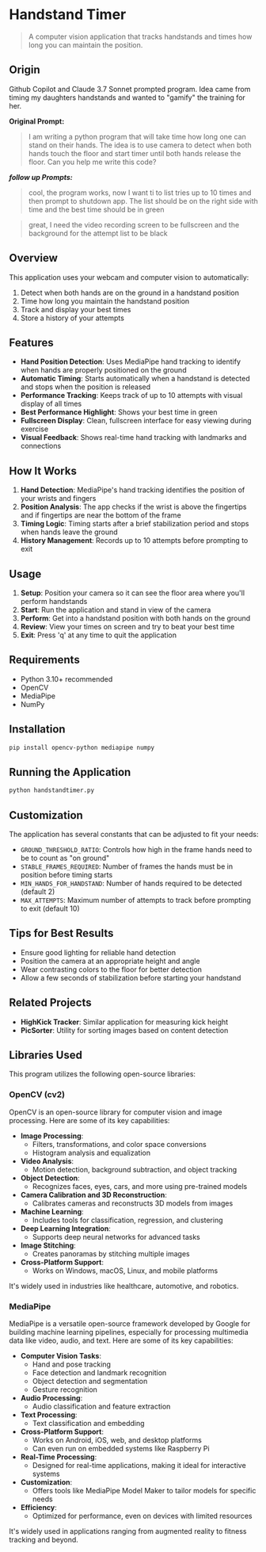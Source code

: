 

# Handstand Timer

> A computer vision application that tracks handstands and times how long you can maintain the position.

## Origin
Github Copilot and Claude 3.7 Sonnet prompted program.
Idea came from timing my daughters handstands and wanted to "gamify" the training for her.

**Original Prompt:**
> I am writing a python program that will take time how long one can stand on their hands. The idea is to use camera to detect when both hands touch the floor and start timer until both hands release the floor. Can you help me write this code?

***follow up Prompts:***
> cool, the program works, now I want ti to list tries up to 10 times and then prompt to shutdown app. The list should be on the right side with time and the best time should be in green

> great, I need the video recording screen to be fullscreen and the background for the attempt list to be black


## Overview

This application uses your webcam and computer vision to automatically:

1. Detect when both hands are on the ground in a handstand position
2. Time how long you maintain the handstand position
3. Track and display your best times
4. Store a history of your attempts

## Features

- **Hand Position Detection**: Uses MediaPipe hand tracking to identify when hands are properly positioned on the ground
- **Automatic Timing**: Starts automatically when a handstand is detected and stops when the position is released
- **Performance Tracking**: Keeps track of up to 10 attempts with visual display of all times
- **Best Performance Highlight**: Shows your best time in green
- **Fullscreen Display**: Clean, fullscreen interface for easy viewing during exercise
- **Visual Feedback**: Shows real-time hand tracking with landmarks and connections

## How It Works

1. **Hand Detection**: MediaPipe's hand tracking identifies the position of your wrists and fingers
2. **Position Analysis**: The app checks if the wrist is above the fingertips and if fingertips are near the bottom of the frame
3. **Timing Logic**: Timing starts after a brief stabilization period and stops when hands leave the ground
4. **History Management**: Records up to 10 attempts before prompting to exit

## Usage

1. **Setup**: Position your camera so it can see the floor area where you'll perform handstands
2. **Start**: Run the application and stand in view of the camera
3. **Perform**: Get into a handstand position with both hands on the ground
4. **Review**: View your times on screen and try to beat your best time
5. **Exit**: Press 'q' at any time to quit the application

## Requirements

- Python 3.10+ recommended
- OpenCV
- MediaPipe
- NumPy

## Installation

```bash
pip install opencv-python mediapipe numpy
```

## Running the Application

```bash
python handstandtimer.py
```

## Customization

The application has several constants that can be adjusted to fit your needs:

- `GROUND_THRESHOLD_RATIO`: Controls how high in the frame hands need to be to count as "on ground"
- `STABLE_FRAMES_REQUIRED`: Number of frames the hands must be in position before timing starts
- `MIN_HANDS_FOR_HANDSTAND`: Number of hands required to be detected (default 2)
- `MAX_ATTEMPTS`: Maximum number of attempts to track before prompting to exit (default 10)

## Tips for Best Results

- Ensure good lighting for reliable hand detection
- Position the camera at an appropriate height and angle
- Wear contrasting colors to the floor for better detection
- Allow a few seconds of stabilization before starting your handstand

## Related Projects

- **HighKick Tracker**: Similar application for measuring kick height
- **PicSorter**: Utility for sorting images based on content detection

## Libraries Used

This program utilizes the following open-source libraries:

### OpenCV (cv2)
OpenCV is an open-source library for computer vision and image processing. Here are some of its key capabilities:

- **Image Processing**:
  - Filters, transformations, and color space conversions
  - Histogram analysis and equalization
- **Video Analysis**:
  - Motion detection, background subtraction, and object tracking
- **Object Detection**:
  - Recognizes faces, eyes, cars, and more using pre-trained models
- **Camera Calibration and 3D Reconstruction**:
  - Calibrates cameras and reconstructs 3D models from images
- **Machine Learning**:
  - Includes tools for classification, regression, and clustering
- **Deep Learning Integration**:
  - Supports deep neural networks for advanced tasks
- **Image Stitching**:
  - Creates panoramas by stitching multiple images
- **Cross-Platform Support**:
  - Works on Windows, macOS, Linux, and mobile platforms

It's widely used in industries like healthcare, automotive, and robotics.

### MediaPipe
MediaPipe is a versatile open-source framework developed by Google for building machine learning pipelines, especially for processing multimedia data like video, audio, and text. Here are some of its key capabilities:

- **Computer Vision Tasks**:
  - Hand and pose tracking
  - Face detection and landmark recognition
  - Object detection and segmentation
  - Gesture recognition
- **Audio Processing**:
  - Audio classification and feature extraction
- **Text Processing**:
  - Text classification and embedding
- **Cross-Platform Support**:
  - Works on Android, iOS, web, and desktop platforms
  - Can even run on embedded systems like Raspberry Pi
- **Real-Time Processing**:
  - Designed for real-time applications, making it ideal for interactive systems
- **Customization**:
  - Offers tools like MediaPipe Model Maker to tailor models for specific needs
- **Efficiency**:
  - Optimized for performance, even on devices with limited resources

It's widely used in applications ranging from augmented reality to fitness tracking and beyond.